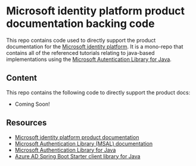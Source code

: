 # Microsoft identity platform product documentation backing code

This repo contains code used to directly support the product documentation for the [Microsoft identity platform](https://docs.microsoft.com/azure/active-directory/develop/). It is a mono-repo that contains all of the referenced tutorials relating to java-based implementations using the [Microsoft Autentication Library for Java](https://github.com/AzureAD/microsoft-authentication-library-for-java).

## Content

This repo contains the following code to directly support the product docs:

* Coming Soon!

## Resources

- [Microsoft identity platform product documentation](https://docs.microsoft.com/azure/active-directory/develop/)
- [Microsoft Authentication Library (MSAL) documentation](https://docs.microsoft.com/azure/active-directory/develop/msal-overview)
- [Microsoft Authentication Library for Java](https://github.com/AzureAD/microsoft-authentication-library-for-java)
- [Azure AD Spring Boot Starter client library for Java](https://github.com/Azure/azure-sdk-for-java/tree/main/sdk/spring/azure-spring-boot-starter-active-directory)
